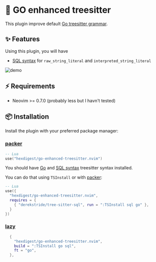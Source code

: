 # 🔦 GO enhanced treesitter

This plugin improve default [Go treesitter grammar](https://github.com/tree-sitter/tree-sitter-go).

## ✨ Features

Using this plugin, you will have

- [SQL syntax](https://github.com/derekstride/tree-sitter-sql) for `raw_string_literal` and `interpreted_string_literal`

![demo](https://github.com/hexdigest/go-enhanced-treesitter.nvim/blob/master/demo.png)

## ⚡️ Requirements

- Neovim >= 0.7.0 (probably less but I havn't tested)

## 📦 Installation

Install the plugin with your preferred package manager:

### [packer](https://github.com/wbthomason/packer.nvim)

```lua
-- Lua
use("hexdigest/go-enhanced-treesitter.nvim")
```

You should have [Go](https://github.com/tree-sitter/tree-sitter-go) and
[SQL syntax](https://github.com/derekstride/tree-sitter-sql) treesitter syntax installed.

You can do that using `TSInstall` or with [packer](https://github.com/wbthomason/packer.nvim):

```lua
-- Lua
use({
  "hexdigest/go-enhanced-treesitter.nvim",
  requires = {
    { "derekstride/tree-sitter-sql", run = ":TSInstall sql go" },
  }
})
```

### [lazy](https://github.com/folke/lazy.nvim)
```lua
  {
    "hexdigest/go-enhanced-treesitter.nvim",
    build = ":TSInstall go sql",
    ft = "go",
  },
```
